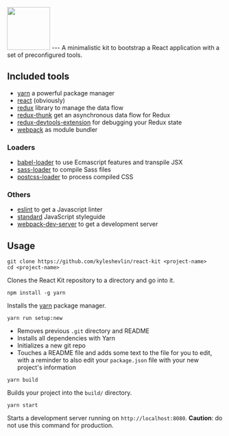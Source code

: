 <img src="http://i.imgur.com/b5Ole4s.png" height="100" />
---
A minimalistic kit to bootstrap a React application with a set of preconfigured tools.

## Included tools
- [yarn](https://github.com/yarnpkg/yarn) a powerful package manager
- [react](https://facebook.github.io/react/) (obviously)
- [redux](http://redux.js.org/) library to manage the data flow
- [redux-thunk](https://github.com/gaearon/redux-thunk) get an asynchronous data flow for Redux
- [redux-devtools-extension](https://github.com/zalmoxisus/redux-devtools-extension) for debugging your Redux state
- [webpack](https://webpack.github.io/docs/) as module bundler

### Loaders
- [babel-loader](https://github.com/babel/babel-loader) to use Ecmascript features and transpile JSX
- [sass-loader](https://github.com/jtangelder/sass-loader) to compile Sass files
- [postcss-loader](https://github.com/postcss/postcss-loader) to process compiled CSS

### Others
- [eslint](http://eslint.org/) to get a Javascript linter
- [standard](https://github.com/feross/standard) JavaScript styleguide
- [webpack-dev-server](https://webpack.github.io/docs/webpack-dev-server.html) to get a development server

## Usage
```
git clone https://github.com/kyleshevlin/react-kit <project-name>
cd <project-name>
```
Clones the React Kit repository to a directory and go into it.

```
npm install -g yarn
```
Installs the [yarn](https://github.com/yarnpkg/yarn) package manager.

```
yarn run setup:new
```
* Removes previous `.git` directory and README
* Installs all dependencies with Yarn
* Initializes a new git repo
* Touches a README file and adds some text to the file for you to edit, with a reminder to also edit your `package.json` file with your new project's information

```
yarn build
```
Builds your project into the `build/` directory.

```
yarn start
```
Starts a development server running on `http://localhost:8080`.
**Caution**: do not use this command for production.
